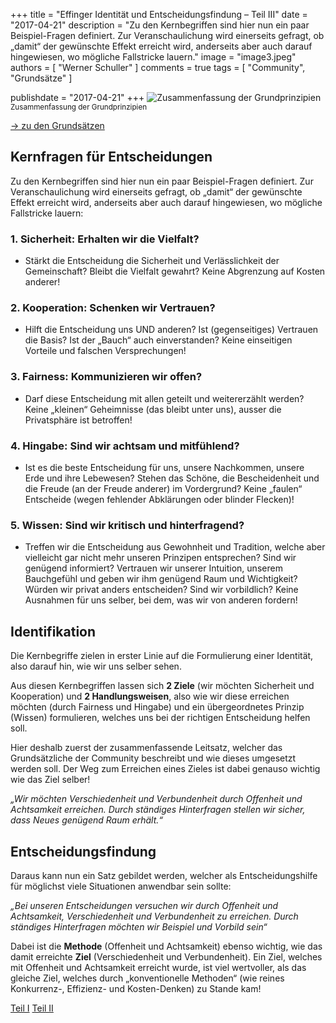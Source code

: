 +++
title = "Effinger Identität und Entscheidungsfindung – Teil III"
date = "2017-04-21"
description = "Zu den Kernbegriffen sind hier nun ein paar Beispiel-Fragen definiert. Zur Veranschaulichung wird einerseits gefragt, ob „damit“ der gewünschte Effekt erreicht wird, anderseits aber auch darauf hingewiesen, wo mögliche Fallstricke lauern."
image = "image3.jpeg"
authors = [ "Werner Schuller" ]
comments = true
tags = [ "Community", "Grundsätze" ]

publishdate = "2017-04-21"
+++
![Zusammenfassung der Grundprinzipien](image3.jpeg)   
<small>Zusammenfassung der Grundprinzipien</small>

<a href="/grundsaetze/" class="btn btn-mod btn-medium btn-round">&rarr; zu den Grundsätzen</a>

## Kernfragen für Entscheidungen

<div class="lead">
  Zu den Kernbegriffen sind hier nun ein paar Beispiel-Fragen definiert. Zur Veranschaulichung wird einerseits gefragt, ob „damit“ der gewünschte Effekt erreicht wird, anderseits aber auch darauf hingewiesen, wo mögliche Fallstricke lauern:
</div>

### 1. Sicherheit: Erhalten wir die Vielfalt?

- Stärkt die Entscheidung die Sicherheit und Verlässlichkeit der Gemeinschaft? Bleibt die Vielfalt gewahrt? Keine Abgrenzung auf Kosten anderer!   

### 2. Kooperation: Schenken wir Vertrauen?

- Hilft die Entscheidung uns UND anderen? Ist (gegenseitiges) Vertrauen die Basis? Ist der „Bauch“ auch einverstanden? Keine einseitigen Vorteile und falschen Versprechungen!   

### 3. Fairness: Kommunizieren wir offen?

- Darf diese Entscheidung mit allen geteilt und weitererzählt werden? Keine „kleinen“ Geheimnisse (das bleibt unter uns), ausser die Privatsphäre ist betroffen!   

### 4. Hingabe: Sind wir achtsam und mitfühlend?

- Ist es die beste Entscheidung für uns, unsere Nachkommen, unsere Erde und ihre Lebewesen? Stehen das Schöne, die Bescheidenheit und die Freude (an der Freude anderer) im Vordergrund? Keine „faulen“ Entscheide (wegen fehlender Abklärungen oder blinder Flecken)!

### 5. Wissen: Sind wir kritisch und hinterfragend?

- Treffen wir die Entscheidung aus Gewohnheit und Tradition, welche aber vielleicht gar nicht mehr unseren Prinzipen entsprechen? Sind wir genügend informiert? Vertrauen wir unserer Intuition, unserem Bauchgefühl und geben wir ihm genügend Raum und Wichtigkeit? Würden wir privat anders entscheiden? Sind wir vorbildlich? Keine Ausnahmen für uns selber, bei dem, was wir von anderen fordern!


## Identifikation
Die Kernbegriffe zielen in erster Linie auf die Formulierung einer Identität, also darauf hin, wie wir uns selber sehen.

Aus diesen Kernbegriffen lassen sich **2 Ziele** (wir möchten Sicherheit und Kooperation) und **2 Handlungsweisen**, also wie wir diese erreichen möchten (durch Fairness und Hingabe) und ein übergeordnetes Prinzip (Wissen) formulieren, welches uns bei der richtigen Entscheidung helfen soll.

Hier deshalb zuerst der zusammenfassende Leitsatz, welcher das Grundsätzliche der Community beschreibt und wie dieses umgesetzt werden soll. Der Weg zum Erreichen eines Zieles ist dabei genauso wichtig wie das Ziel selber!

*„Wir möchten Verschiedenheit und Verbundenheit durch Offenheit und Achtsamkeit erreichen. Durch ständiges Hinterfragen stellen wir sicher, dass Neues genügend Raum erhält.“*


## Entscheidungsfindung
Daraus kann nun ein Satz gebildet werden, welcher als Entscheidungshilfe für möglichst viele Situationen anwendbar sein sollte:

*„Bei unseren Entscheidungen versuchen wir durch Offenheit und Achtsamkeit, Verschiedenheit und Verbundenheit zu erreichen. Durch ständiges Hinterfragen möchten wir Beispiel und Vorbild sein“*

Dabei ist die **Methode** (Offenheit und Achtsamkeit) ebenso wichtig, wie das damit erreichte **Ziel** (Verschiedenheit und Verbundenheit). Ein Ziel, welches mit Offenheit und Achtsamkeit erreicht wurde, ist viel wertvoller, als das gleiche Ziel, welches durch „konventionelle Methoden“ (wie reines Konkurrenz-, Effizienz- und Kosten-Denken) zu Stande kam!  


<a href="/blog/effinger-identitaet-und-entscheidugnsfindung-i/" class="btn btn-mod btn-medium btn-round">Teil I</a>
<a href="/blog/effinger-identitaet-und-entscheidugnsfindung-ii/" class="btn btn-mod btn-medium btn-round">Teil II</a>
